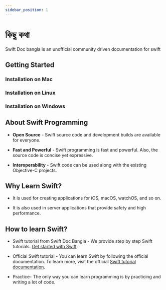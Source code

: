 ```yaml
---
sidebar_position: 1
---
```


# কিছু কথা

Swift Doc bangla is an unofficial community driven documentation for swift

## Getting Started

### Installation on Mac

### Installation on Linux

### Installation on Windows

## About Swift Programming

- **Open Source** - Swift source code and development builds are available for everyone.

- **Fast and Powerful** - Swift programming is fast and powerful. Also, the source code is concise yet expressive.

- **Interoperability** - Swift code can be used along with the existing Objective-C projects.

## Why Learn Swift?

- It is used for creating applications for iOS, macOS, watchOS, and so on.

- It is also used in server applications that provide safety and high performance.

## How to learn Swift?

- Swift tutorial from Swift Doc Bangla - We provide step by step Swift tutorials. [Get started with Swift](/docs/category/সূচনা).

- Official Swift tutorial - You can learn Swift by following the official documentation. To learn more, visit the official [Swift tutorial documentation](https://swift.org/documentation/).

- Practice- The only way you can learn programming is by practicing and writing a lot of code.
